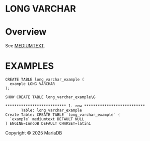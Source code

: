 
# LONG VARCHAR


# Overview


See [MEDIUMTEXT](mediumtext.md).


# EXAMPLES


```
CREATE TABLE long_varchar_example (
  example LONG VARCHAR
);
```

```
SHOW CREATE TABLE long_varchar_example\G
```

```
*************************** 1. row ***************************
       Table: long_varchar_example
Create Table: CREATE TABLE `long_varchar_example` (
  `example` mediumtext DEFAULT NULL
) ENGINE=InnoDB DEFAULT CHARSET=latin1
```


Copyright © 2025 MariaDB

